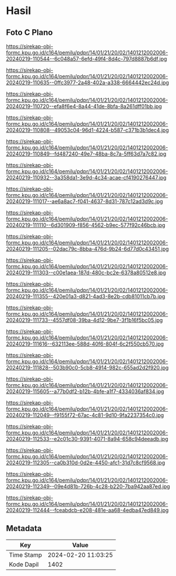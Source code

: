 # Hasil

## Foto C Plano

https://sirekap-obj-formc.kpu.go.id/c164/pemilu/pdpr/14/01/21/20/02/1401212002006-20240219-110544--6c048a57-6efd-49f4-8d4c-797d8887b6df.jpg

https://sirekap-obj-formc.kpu.go.id/c164/pemilu/pdpr/14/01/21/20/02/1401212002006-20240219-110635--0ffc3977-2a48-402a-a338-6664442ec24d.jpg

https://sirekap-obj-formc.kpu.go.id/c164/pemilu/pdpr/14/01/21/20/02/1401212002006-20240219-110720--efa8f6e4-8a44-41de-8bfa-8a261dff01bb.jpg

https://sirekap-obj-formc.kpu.go.id/c164/pemilu/pdpr/14/01/21/20/02/1401212002006-20240219-110808--49053c04-96d1-4224-b587-c371b3b1dec4.jpg

https://sirekap-obj-formc.kpu.go.id/c164/pemilu/pdpr/14/01/21/20/02/1401212002006-20240219-110849--fd487240-49e7-48ba-8c7a-5ff63d7a7c82.jpg

https://sirekap-obj-formc.kpu.go.id/c164/pemilu/pdpr/14/01/21/20/02/1401212002006-20240219-110932--3a358da1-3e9d-4c34-acae-cf4190276447.jpg

https://sirekap-obj-formc.kpu.go.id/c164/pemilu/pdpr/14/01/21/20/02/1401212002006-20240219-111017--ae6a8ac7-f041-4637-8d31-787c12ad3d9c.jpg

https://sirekap-obj-formc.kpu.go.id/c164/pemilu/pdpr/14/01/21/20/02/1401212002006-20240219-111110--6d301909-f856-4562-b9ec-577f92c46bcb.jpg

https://sirekap-obj-formc.kpu.go.id/c164/pemilu/pdpr/14/01/21/20/02/1401212002006-20240219-111205--02dac79c-8bba-476d-9b24-6d77d0c43451.jpg

https://sirekap-obj-formc.kpu.go.id/c164/pemilu/pdpr/14/01/21/20/02/1401212002006-20240219-111303--c00e1aea-187d-480c-bc2e-6378a80512e8.jpg

https://sirekap-obj-formc.kpu.go.id/c164/pemilu/pdpr/14/01/21/20/02/1401212002006-20240219-111355--420e01a3-d821-4ad3-8e2b-cdb81011cb7b.jpg

https://sirekap-obj-formc.kpu.go.id/c164/pemilu/pdpr/14/01/21/20/02/1401212002006-20240219-111733--4557df08-39ba-4d12-9be7-3f1b16f5bc05.jpg

https://sirekap-obj-formc.kpu.go.id/c164/pemilu/pdpr/14/01/21/20/02/1401212002006-20240219-111616--632113ee-588d-40f6-804f-6c2f550cb570.jpg

https://sirekap-obj-formc.kpu.go.id/c164/pemilu/pdpr/14/01/21/20/02/1401212002006-20240219-111828--503b90c0-5cb8-4914-982c-655ad2d2f920.jpg

https://sirekap-obj-formc.kpu.go.id/c164/pemilu/pdpr/14/01/21/20/02/1401212002006-20240219-115605--a77b0df2-b12b-4bfe-a1f7-4334036af834.jpg

https://sirekap-obj-formc.kpu.go.id/c164/pemilu/pdpr/14/01/21/20/02/1401212002006-20240219-112049--f9155f72-67ac-4c81-9d10-9fa2237354c0.jpg

https://sirekap-obj-formc.kpu.go.id/c164/pemilu/pdpr/14/01/21/20/02/1401212002006-20240219-112533--e2c01c30-9391-4071-8a94-658c94deeadb.jpg

https://sirekap-obj-formc.kpu.go.id/c164/pemilu/pdpr/14/01/21/20/02/1401212002006-20240219-112305--ca0b310d-0d2e-4450-afc1-31d7c8cf9568.jpg

https://sirekap-obj-formc.kpu.go.id/c164/pemilu/pdpr/14/01/21/20/02/1401212002006-20240219-112349--09e4d81b-726b-4c28-b220-7ba942aa87ed.jpg

https://sirekap-obj-formc.kpu.go.id/c164/pemilu/pdpr/14/01/21/20/02/1401212002006-20240219-112444--fceabdcb-e208-481e-aa68-4edba47ed849.jpg


## Metadata

| Key        | Value               |
| ---------- | ------------------- |
| Time Stamp | 2024-02-20 11:03:25 |
| Kode Dapil | 1402                |



